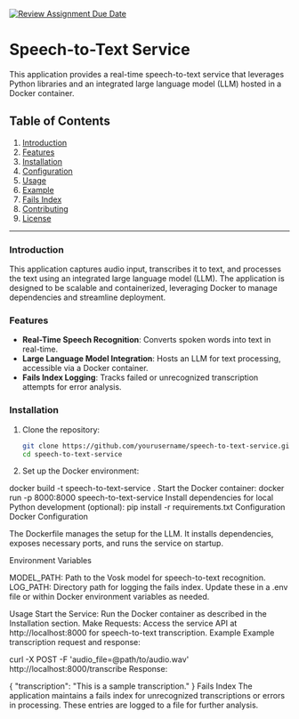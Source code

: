 [![Review Assignment Due Date](https://classroom.github.com/assets/deadline-readme-button-22041afd0340ce965d47ae6ef1cefeee28c7c493a6346c4f15d667ab976d596c.svg)](https://classroom.github.com/a/_U2QbDVP)

# Speech-to-Text Service

This application provides a real-time speech-to-text service that leverages Python libraries and an integrated large language model (LLM) hosted in a Docker container.

## Table of Contents

1. [Introduction](#introduction)
2. [Features](#features)
3. [Installation](#installation)
4. [Configuration](#configuration)
5. [Usage](#usage)
6. [Example](#example)
7. [Fails Index](#fails-index)
8. [Contributing](#contributing)
9. [License](#license)

---

### Introduction

This application captures audio input, transcribes it to text, and processes the text using an integrated large language model (LLM). The application is designed to be scalable and containerized, leveraging Docker to manage dependencies and streamline deployment.

### Features

- **Real-Time Speech Recognition**: Converts spoken words into text in real-time.
- **Large Language Model Integration**: Hosts an LLM for text processing, accessible via a Docker container.
- **Fails Index Logging**: Tracks failed or unrecognized transcription attempts for error analysis.

### Installation

1. Clone the repository:
   ```bash
   git clone https://github.com/yourusername/speech-to-text-service.git
   cd speech-to-text-service
2. Set up the Docker environment:

docker build -t speech-to-text-service .
Start the Docker container:
docker run -p 8000:8000 speech-to-text-service
Install dependencies for local Python development (optional):
pip install -r requirements.txt
Configuration
Docker Configuration

The Dockerfile manages the setup for the LLM. It installs dependencies, exposes necessary ports, and runs the service on startup.

Environment Variables

MODEL_PATH: Path to the Vosk model for speech-to-text recognition.
LOG_PATH: Directory path for logging the fails index.
Update these in a .env file or within Docker environment variables as needed.

Usage
Start the Service: Run the Docker container as described in the Installation section.
Make Requests: Access the service API at http://localhost:8000 for speech-to-text transcription.
Example
Example transcription request and response:

curl -X POST -F 'audio_file=@path/to/audio.wav' http://localhost:8000/transcribe
Response:

{
    "transcription": "This is a sample transcription."
}
Fails Index
The application maintains a fails index for unrecognized transcriptions or errors in processing. These entries are logged to a file for further analysis.
